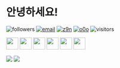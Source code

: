 # 안녕하세요!
![followers](https://img.shields.io/github/followers/Terrorboy?style=social) 
[![email](https://img.shields.io/badge/email-z9n%40kakao.com-yellow)](mailto:z9n@kakao.com) 
[![z9n](https://img.shields.io/badge/site-https%3A%2F%2Fz9n.net-green)](https://z9n.net) 
[![o0o](https://img.shields.io/badge/site-https%3A%2F%2Fo0o.st-green)](https://o0o.st) 
![visitors](https://visitor-badge.laobi.icu/badge?page_id=z9n.Terrorboy) 

<img height="32" width="32" src="https://cdn.jsdelivr.net/npm/simple-icons@v3/icons/codeigniter.svg" /> <img height="32" width="32" src="https://cdn.jsdelivr.net/npm/simple-icons@v3/icons/php.svg" /> <img height="32" width="32" src="https://cdn.jsdelivr.net/npm/simple-icons@v3/icons/mysql.svg" /> <img height="32" width="32" src="https://cdn.jsdelivr.net/npm/simple-icons@v3/icons/jquery.svg" /> <img height="32" width="32" src="https://cdn.jsdelivr.net/npm/simple-icons@v3/icons/markdown.svg" /> <img height="32" width="32" src="https://cdn.jsdelivr.net/npm/simple-icons@v3/icons/github.svg" />
  
  
![](https://github-readme-stats.vercel.app/api/top-langs/?username=Terrorboy&theme=onedark)
![](https://github-readme-stats.vercel.app/api?username=Terrorboy&count_private=true&show_icons=true&theme=onedark)
